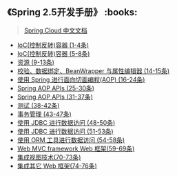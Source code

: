 <h2>《Spring 2.5开发手册》 :books: </h2> 

> <a href="https://springcloud.cc/spring-cloud-dalston.html">Spring Cloud 中文文档</a>

* <a href="https://github.com/wuping5719/MyCNBlogs/blob/master/Reading-Notes/SpringFramework/SpringFramework1.md">IoC(控制反转)容器 (1-4条)</a>
* <a href="https://github.com/wuping5719/MyCNBlogs/blob/master/Reading-Notes/SpringFramework/SpringFramework2.md">IoC(控制反转)容器 (5-8条)</a>
* <a href="https://github.com/wuping5719/MyCNBlogs/blob/master/Reading-Notes/SpringFramework/SpringFramework3.md">资源 (9-13条)</a>
* <a href="https://github.com/wuping5719/MyCNBlogs/blob/master/Reading-Notes/SpringFramework/SpringFramework4.md">校验、数据绑定、BeanWrapper 与属性编辑器 (14-15条)</a>
* <a href="https://github.com/wuping5719/MyCNBlogs/blob/master/Reading-Notes/SpringFramework/SpringFramework5.md">使用 Spring 进行面向切面编程(AOP) (16-24条)</a>
* <a href="https://github.com/wuping5719/MyCNBlogs/blob/master/Reading-Notes/SpringFramework/SpringFramework6.md">Spring AOP APIs (25-30条)</a>
* <a href="https://github.com/wuping5719/MyCNBlogs/blob/master/Reading-Notes/SpringFramework/SpringFramework7.md">Spring AOP APIs (31-37条)</a>
* <a href="https://github.com/wuping5719/MyCNBlogs/blob/master/Reading-Notes/SpringFramework/SpringFramework8.md">测试 (38-42条)</a>
* <a href="https://github.com/wuping5719/MyCNBlogs/blob/master/Reading-Notes/SpringFramework/SpringFramework9.md">事务管理 (43-47条)</a>
* <a href="https://github.com/wuping5719/MyCNBlogs/blob/master/Reading-Notes/SpringFramework/SpringFramework10.md">使用 JDBC 进行数据访问 (48-50条)</a>
* <a href="https://github.com/wuping5719/MyCNBlogs/blob/master/Reading-Notes/SpringFramework/SpringFramework11.md">使用 JDBC 进行数据访问 (51-53条)</a>
* <a href="https://github.com/wuping5719/MyCNBlogs/blob/master/Reading-Notes/SpringFramework/SpringFramework12.md">使用 ORM 工具进行数据访问 (54-58条)</a>
* <a href="https://github.com/wuping5719/MyCNBlogs/blob/master/Reading-Notes/SpringFramework/SpringFramework13.md">Web MVC framework Web 框架(59-69条)</a>
* <a href="https://github.com/wuping5719/MyCNBlogs/blob/master/Reading-Notes/SpringFramework/SpringFramework14.md">集成视图技术(70-73条)</a>
* <a href="https://github.com/wuping5719/MyCNBlogs/blob/master/Reading-Notes/SpringFramework/SpringFramework15.md">集成其它 Web 框架(74-76条)</a>
